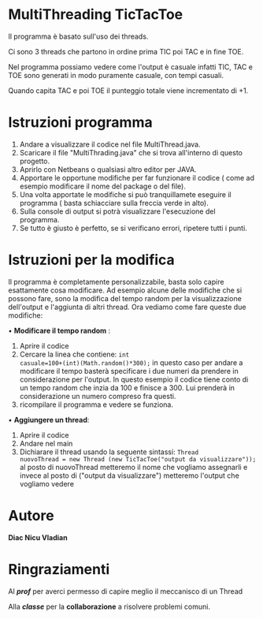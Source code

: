 # MultiThreading  TicTacToe
Il programma è basato sull'uso dei threads.

Ci sono 3 threads che partono in ordine prima TIC poi TAC e in fine TOE.

Nel programma possiamo vedere come l'output è casuale infatti TIC, TAC e TOE sono generati in modo puramente casuale, con tempi casuali.

Quando capita TAC e poi TOE il punteggio totale viene incrementato di +1. 

# Istruzioni programma
1. Andare a visualizzare il codice nel file MultiThread.java.
2. Scaricare il file "MultiThrading.java" che si trova all'interno di questo progetto.
3. Aprirlo con Netbeans o qualsiasi altro editor per JAVA.
4. Apportare le opportune modifiche per far funzionare il codice ( come ad esempio modificare il nome del package o del file).
5. Una volta apportate le modifiche si può tranquillamete eseguire il programma ( basta schiacciare sulla freccia verde in alto).
6. Sulla console di output si potrà visualizzare l'esecuzione del programma.
7. Se tutto è giusto è perfetto, se si verificano errori, ripetere tutti i punti.

# Istruzioni per la modifica
Il programma è completamente personalizzabile,  basta solo capire esattamente cosa modificare. Ad esempio alcune delle modifiche che si possono fare, sono la modifica del tempo random per la visualizzazione dell'output e l'aggiunta di altri thread.
Ora vediamo come fare queste due modifiche:

• **Modificare il tempo random** : 
1. Aprire il codice
2. Cercare la linea che contiene: <code>int casuale=100+(int)(Math.random()*300);</code> in questo caso per andare a modificare il tempo basterà specificare i due numeri da prendere in considerazione per l'output. In questo esempio il codice tiene conto di un tempo random che inzia da 100 e finisce a 300. Lui prenderà in considerazione un numero compreso fra questi.
3. ricompilare il programma e vedere se funziona.

• **Aggiungere un thread**:
1.  Aprire il codice
2.  Andare nel main 
3.  Dichiarare il thread usando la seguente sintassi: <code>Thread nuovoThread = new Thread (new TicTacToe("output da visualizzare")); </code>  al posto di nuovoThread metteremo il nome che vogliamo assegnarli e invece al posto di  ("output da visualizzare") metteremo l'output che vogliamo vedere

# Autore

  **Diac Nicu Vladian**

# Ringraziamenti

Al _**prof**_ per averci permesso di capire meglio il meccanisco di un Thread

Alla _**classe**_ per la **collaborazione** a risolvere problemi comuni.
